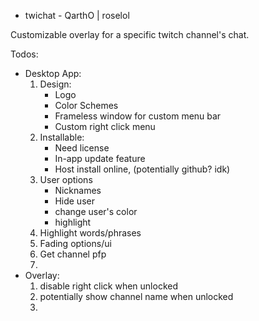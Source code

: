 - twichat -
QarthO | roselol

Customizable overlay for a specific twitch channel's chat.

Todos:
  - Desktop App:
      1. Design:
          - Logo
          - Color Schemes
          - Frameless window for custom menu bar
          - Custom right click menu 
      2. Installable:
          - Need license
          - In-app update feature
          - Host install online, (potentially github? idk)
      3. User options
          - Nicknames
          - Hide user
          - change user's color
          - highlight
      4. Highlight words/phrases
      5. Fading options/ui
      6. Get channel pfp
      7. 
  - Overlay:
      1. disable right click when unlocked
      2. potentially show channel name when unlocked
      3. 

